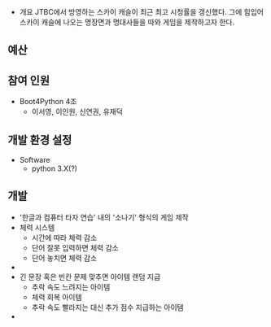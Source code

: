 - 개요
JTBC에서 방영하는 스카이 캐슬이 최근 최고 시청률을 갱신했다. 그에 힘입어 스카이 캐슬에 나오는 명장면과 명대사들을 따와 게임을 제작하고자 한다. 



## 예산


## 참여 인원
  - Boot4Python 4조
    - 이서영, 이인원, 신연권, 유재덕

## 개발 환경 설정
  - Software
    - python 3.X(?)

## 개발
  - '한글과 컴퓨터 타자 연습' 내의 '소나기' 형식의 게임 제작
  - 체력 시스템
    - 시간에 따라 체력 감소
    - 단어 잘못 입력하면 체력 감소
    - 단어 놓치면 체력 감소
  - 
  - 긴 문장 혹은 빈칸 문제 맞추면 아이템 랜덤 지급
    - 추락 속도 느려지는 아이템
    - 체력 회복 아이템
    - 추락 속도 빨라지는 대신 추가 점수 지급하는 아이템
  - 